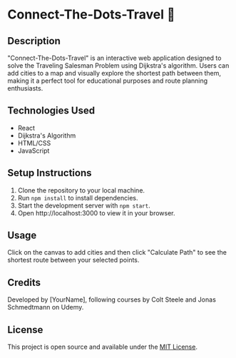 # Connect-The-Dots-Travel 🤵

## Description
"Connect-The-Dots-Travel" is an interactive web application designed to solve the Traveling Salesman Problem using Dijkstra's algorithm. Users can add cities to a map and visually explore the shortest path between them, making it a perfect tool for educational purposes and route planning enthusiasts.

## Technologies Used
- React
- Dijkstra's Algorithm
- HTML/CSS
- JavaScript

## Setup Instructions
1. Clone the repository to your local machine.
2. Run `npm install` to install dependencies.
3. Start the development server with `npm start`.
4. Open http://localhost:3000 to view it in your browser.

## Usage
Click on the canvas to add cities and then click "Calculate Path" to see the shortest route between your selected points.

## Credits
Developed by [YourName], following courses by Colt Steele and Jonas Schmedtmann on Udemy.

## License
This project is open source and available under the [MIT License](LICENSE).
